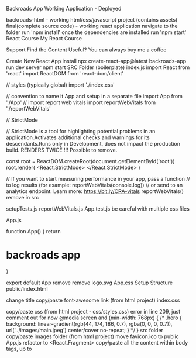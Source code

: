 Backroads App
Working Application - Deployed

backroads-html - working html/css/javascript project (contains assets)
final(complete source code) - working react application
navigate to the folder
run 'npm install'
once the dependencies are installed run 'npm start'
React Course
My React Course

Support
Find the Content Useful? You can always buy me a coffee

Create New React App
install
npx create-react-app@latest backroads-app
run dev server
npm start
SRC Folder (boilerplate)
index.js
import React from 'react'
import ReactDOM from 'react-dom/client'

// styles (typically global)
import './index.css'

// convention to name it App and setup in a separate file
import App from './App'
// import report web vitals
import reportWebVitals from './reportWebVitals'

// StrictMode

// StrictMode is a tool for highlighting potential problems in an application.Activates additional checks and warnings for its descendants.Runs only in Development, does not impact the production build. RENDERS TWICE !!! Possible to remove.

const root = ReactDOM.createRoot(document.getElementById('root'))
root.render(
  <React.StrictMode>
    <App />
  </React.StrictMode>
)

// If you want to start measuring performance in your app, pass a function
// to log results (for example: reportWebVitals(console.log))
// or send to an analytics endpoint. Learn more: https://bit.ly/CRA-vitals
reportWebVitals()
remove in src

setupTests.js
reportWebVitals.js
App.test.js
be careful with multiple css files

App.js

function App() {
  return <h1>backroads app</h1>
}

export default App
remove
remove logo.svg
App.css
Setup Structure
public/index.html

change title
copy/paste font-awesome link (from html project)
index.css

copy/paste css (from html project - css/styles.css)
error in line 209, just comment out for now
@media screen and (min-width: 768px) {
  /* .hero {
    background: linear-gradient(rgb(44, 174, 186, 0.7), rgba(0, 0, 0, 0.7)),
      url('../images/main.jpeg') center/cover no-repeat;
  } */
}
src folder
copy/paste images folder (from html project)
move favicon.ico to public
App.js
refactor to <React.Fragment>
copy/paste all the content within body tags, up to <script> (index.html)
select all "class" instances and refactor to "className" (CMD + D)
fix the comment bug (remove or comment out)
don't worry about - Using target="_blank" without rel="noreferrer" warning, will fix it later
move README.md from final to current project
Setup Components
in src create components folder
in the components create following files
Navbar.js
Hero.js
About.js
Services.js
Tours.j
Footer.js
setup components with default export (snippet - rafce)
carefully move the code from App.js into components (files)
hint - look for navbar, footer and section tags
App.js should be empty
import and render all components in App.js (try auto imports)
result is going to be the same, it's just easier to manage the code
again, it's just my preference to split up code in such way. You can split it up in any way that makes the most sense to you.
Navbar
first let's fix the image (logo)
setup import from images and update source
// import
import logo from '../images/logo.svg'

// JSX
;<img src={logo} className='nav-logo' alt='backroads' />
Smooth Scroll
html/css feature
<!-- link -->
<a href="#services"> services </a>
<!-- element -->
<section id="services"></section>
html {
  scroll-behavior: smooth;
}
.section {
  /* navbar height */
  scroll-margin-top: 4rem;
}
Page Links
refactor repeating code
<li>
  <a href='#home' className='nav-link'>
    home
  </a>
</li>
figure out which data is repeating hint (href, text )
in src create data.js and setup a structure
(hint - [{property:value},{property:value}])
export/import iterate over the list,return elements and inject data
export const pageLinks = [
  { id: 1, href: '#home', text: 'home' },
  { id: 2, href: '#about', text: 'about' },
  { id: 3, href: '#services', text: 'services' },
  { id: 4, href: '#tours', text: 'tours' },
]
import { pageLinks } from '../data'

{
  pageLinks.map((link) => {
    return (
      <li key={link.id}>
        <a href={link.href} className='nav-link'>
          {link.text}
        </a>
      </li>
    )
  })
}
Nav Icons (social-links)
repeat the same steps (as with page links)
add rel='noreferrer'
{
  socialLinks.map((link) => {
    const { id, href, icon } = link
    return (
      <li key={id}>
        <a href={href} target='_blank' rel='noreferrer' className='nav-icon'>
          <i className={icon}></i>
        </a>
      </li>
    )
  })
}
Hero
change title or text (optional)
fix the image (path in css)
About
fix the image (hint - just like with logo in the navbar)
Section Title
in components create Title.js
get the structure from one of the sections
setup two props
replace in About, Services, Tours
const Title = ({ title, subTitle }) => {
  return (
    <div className='section-title'>
      <h2>
        {title} <span>{subTitle}</span>
      </h2>
    </div>
  )
}
export default Title
About.js

// import
import Title from './Title'

// display
;<Title title='about' subTitle='us' />
Services
refactor repeating code (hint - just like with page and social links)
setup data, export/import, iterate
data.js

export const services = [
  {
    id: 1,
    icon: 'fas fa-wallet fa-fw',
    title: 'saving money',
    text: 'Lorem ipsum dolor sit amet consectetur adipisicing elit.Asperiores, officia',
  },
  // rest of the objects
]
Services.js

import Title from './Title'
import { services } from '../data'
const Services = () => {
  return (
    <section className='section services' id='services'>
      <Title title='our' subTitle='services' />

      <div className='section-center services-center'>
        {services.map((service) => {
          const { id, icon, title, text } = service
          return (
            <article className='service' key={id}>
              <span className='service-icon'>
                <i className={icon}></i>
              </span>
              <div className='service-info'>
                <h4 className='service-title'>{title}</h4>
                <p className='service-text'>{text}</p>
              </div>
            </article>
          )
        })}
      </div>
    </section>
  )
}
export default Services
Tours
refactor repeating code
Footer
refactor repeating code
re-use page and social links
in the provide current year (hint - {})
Alternative Approach (optional)
in components create PageLinks.js
import pageLinks
return the entire list and replace current setup in Navbar, Footer
"gotcha"
the more "moving parts" you will have the harder it's going to be to manage
my personal preference, if possible just use data
Challenge (optional)
create more components (essentially, split up the code more)
find all map methods and move elements to separate components
By the end of the video you should have four additional components
Tour.js
Service.js
SocialLink.js
PageLink.js
Continuous Deployment
fix warnings (About Section)

netlify account

github account

basic git commands :

remove existing git repo
Mac : rm -rf .git
Windows : rmdir -Force -Recurse .git
Windows : rd /s /q .git Windows commands were shared by students and I have not personally tested them.
setup new repo
git init create an empty git repository
git add adds new or changed files in your working directory to the Git staging area
git add . adds entire project apart from files/directories specified in .gitignore
git commit -m "first commit" A shortcut command that immediately creates a commit with a passed commit message.
push to github git remote add origin git@github.com:your-profile/repo-name.git git branch -M main git push -u origin main
Benefits
don't need to keep project locally
automatic builds
Warnings "Gotcha"
Netlify treats warnings as errors
package.json

"scripts": {
    "start": "react-scripts start",
    "build": "CI= react-scripts build",
    "local-build": "react-scripts build",
    "test": "react-scripts test",
    "eject": "react-scripts eject"
  },